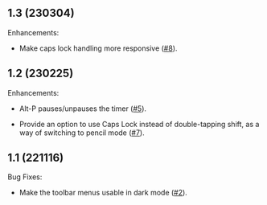 ## 1.3 (230304)

Enhancements:

* Make caps lock handling more responsive
  ([#8](https://github.com/skieffer/better-nytc/pull/8)).

## 1.2 (230225)

Enhancements:

* Alt-P pauses/unpauses the timer
  ([#5](https://github.com/skieffer/better-nytc/pull/5)).

* Provide an option to use Caps Lock instead of double-tapping shift, as a way of
  switching to pencil mode
  ([#7](https://github.com/skieffer/better-nytc/pull/7)).

## 1.1 (221116)

Bug Fixes:

* Make the toolbar menus usable in dark mode
  ([#2](https://github.com/skieffer/better-nytc/pull/2)).
